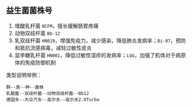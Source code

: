 ## 益生菌菌株号
1. 嗜酸乳杆菌 `NCFM`，擅长缓解肠胃疼痛
1. 动物双歧杆菌 `Bb-12`
1. 乳双歧杆菌 `HN019`，增强免疫力，减少感染，降低肺炎发病率；`Bi-07`，预防和抵抗流感病毒，减轻过敏性皮炎
1. 鼠李糖乳杆菌 `HN001`，降低过敏性湿疹的发病率；`LGG`，加强了机体对于病原体的免疫防御机制

类型说明举例：
```
群--类--种--菌株
乳酸菌--双歧杆菌--动物双歧杆菌--Bb12
德国车--大众汽车--高尔夫--高尔夫2.0Turbo
```
